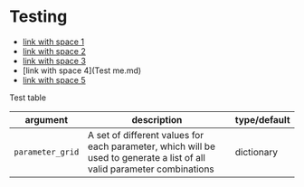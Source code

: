 # Testing

* [link with space 1](<Test%20me.md>)
* [link with space 2](<Test\ me.md>)
* [link with space 3](<Test me.md>)
* [link with space 4](Test me.md)
* [link with space 5](Test%20me.md)

Test table

argument | description | type/default
--- | --- | ---
`parameter_grid` | A set of different values for each parameter, which will be used to generate a list of all valid parameter combinations | dictionary
